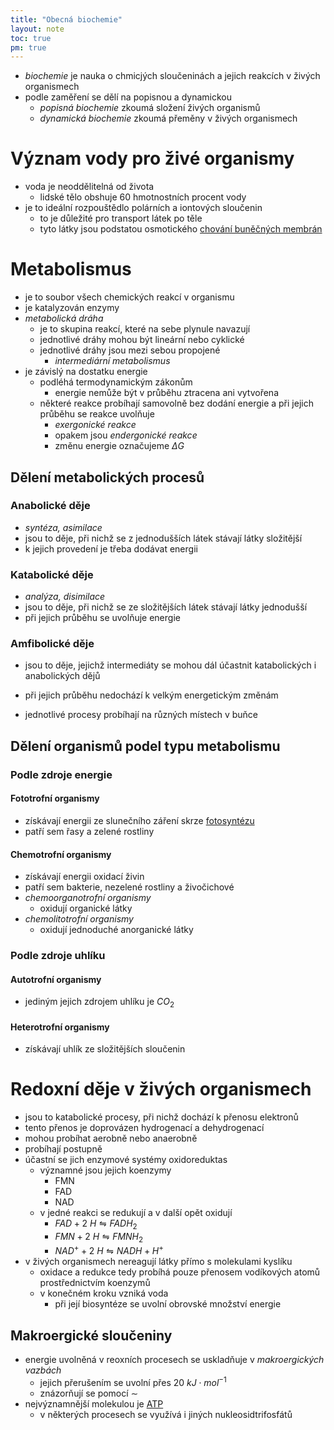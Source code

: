 ```yaml
---
title: "Obecná biochemie"
layout: note
toc: true
pm: true
---
```

- _biochemie_ je nauka o chmicjých sloučeninách a jejich reakcích v živých organismech
- podle zaměření se dělí na popisnou a dynamickou
    - _popisná biochemie_ zkoumá složení živých organismů
    - _dynamická biochemie_ zkoumá přeměny v živých organismech
# Význam vody pro živé organismy
- voda je neoddělitelná od života
    - lidské tělo obshuje 60 hmotnostních procent vody
- je to ideální rozpouštědlo polárních a iontových sloučenin
    - to je důležité pro transport látek po těle
    - tyto látky jsou podstatou osmotického [chování buněčných membrán](/notes/school/biology/water-and-living-organisms)
# Metabolismus
- je to soubor všech chemických reakcí v organismu
- je katalyzován enzymy
- _metabolická dráha_
    - je to skupina reakcí, které na sebe plynule navazují
    - jednotlivé dráhy mohou být lineární nebo cyklické
    - jednotlivé dráhy jsou mezi sebou propojené
        - _intermediární metabolismus_
- je závislý na dostatku energie
    - podléhá termodynamickým zákonům
        - energie nemůže být v průběhu ztracena ani vytvořena
    - některé reakce probíhají samovolně bez dodání energie a při jejich průběhu se reakce uvolňuje
        - _exergonické reakce_
        - opakem jsou _endergonické reakce_
        - změnu energie označujeme $\Delta{G}$
## Dělení metabolických procesů
### Anabolické děje
- _syntéza, asimilace_
- jsou to děje, při nichž se z jednodušších látek stávají látky složitější
- k jejich provedení je třeba dodávat energii
### Katabolické děje
- _analýza, disimilace_
- jsou to děje, při nichž se ze složitějších látek stávají látky jednodušší
- při jejich průběhu se uvolňuje energie
### Amfibolické děje
- jsou to děje, jejichž intermediáty se mohou dál účastnit katabolických i anabolických dějů
- při jejich průběhu nedochází k velkým energetickým změnám

- jednotlivé procesy probíhají na různých místech v buňce
## Dělení organismů podel typu metabolismu
### Podle zdroje energie
#### Fototrofní organismy
- získávají energii ze slunečního záření skrze [fotosyntézu](/notes/research/chemistry/biochemistry/dynamic-biochemistry/photosynthesis)
- patří sem řasy a zelené rostliny
#### Chemotrofní organismy
- získávají energii oxidací živin
- patří sem bakterie, nezelené rostliny a živočichové
- _chemoorganotrofní organismy_
    - oxidují organické látky
- _chemolitotrofní organismy_
    - oxidují jednoduché anorganické látky
### Podle zdroje uhlíku
#### Autotrofní organismy
- jediným jejich zdrojem uhlíku je $CO_2$
#### Heterotrofní organismy
- získávají uhlík ze složitějších sloučenin
# Redoxní děje v živých organismech
- jsou to katabolické procesy, při nichž dochází k přenosu elektronů
- tento přenos je doprovázen hydrogenací a dehydrogenací
- mohou probíhat aerobně nebo anaerobně
- probíhají postupně
- účastní se jich enzymové systémy oxidoreduktas
    - významné jsou jejich koenzymy
        - FMN
        - FAD
        - NAD
    - v jedné reakci se redukují a v další opět oxidují
        - $FAD+2\ H\leftrightharpoons{FADH_2}$
        - $FMN+2\ H\leftrightharpoons{FMNH_2}$
        - $NAD^++2\ H\leftrightharpoons{NADH+H^+}$
- v živých organismech nereagují látky přímo s molekulami kyslíku
    - oxidace a redukce tedy probíhá pouze přenosem vodíkových atomů prostřednictvím koenzymů
    - v konečném kroku vzniká voda
        - při její biosyntéze se uvolní obrovské množství energie
## Makroergické sloučeniny
- energie uvolněná v reoxních procesech se uskladňuje v _makroergických vazbách_
    - jejich přerušením se uvolní přes 20 $kJ\cdot{mol^{-1}}$
    - znázorňují se pomocí $\sim$
- nejvýznamnější molekulou je [ATP](/notes/research/chemistry/biochemistry/descriptive-biochemistry/nucleic-acids#ATP)
    - v některých procesech se využívá i jiných nukleosidtrifosfátů